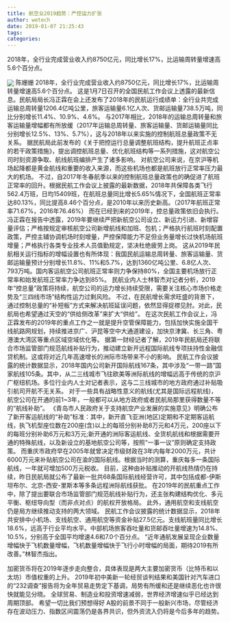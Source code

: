 ```yaml
---
title: 航空业2019趋势：严控运力扩张
author: wetech
date: 2019-01-07 21:25:43
tags: 
categories: 
---
```

2018年，全行业完成营业收入约8750亿元，同比增长17%，比运输周转量增速高5.6个百分点。
<!-- more -->
<img align="center" border="0" src="https://imgcdn.yicai.com/uppics/images/2019/01/5d32acf637357654f0944987c2bd36ec.jpg" />
陈姗姗
2018年，全行业完成营业收入约8750亿元，同比增长17%，比运输周转量增速高5.6个百分点。
这是1月7日召开的全国民航工作会议上透露的最新信息。民航局局长冯正霖在会上还发布了2018年的民航运行成绩单：全行业共完成运输总周转量1206.4亿吨公里，旅客运输量6.1亿人次、货邮运输量738.5万吨，同比分别增长11.4%、10.9%、4.6%。
与2017年相比，2018年的运输总周转量和旅客运输量增幅都有所放缓（2017年运输总周转量、旅客运输量、货邮运输量同比分别增长12.5%、13%、5.7%），这与2018年以来实施的控制航班总量政策不无关系。
据民航局此前发布的《关于把控运行总量调整航班结构，提升航班正点率的若干政策措施》，提出调控航班总量、优化航班结构等一系列措施，这对航空公司时刻资源争取、航线航班编排产生了诸多影响。
对航空公司来说，在京沪等机场起降都是黄金航线和重要的收入来源，而这些机场也都是航班放行正常率压力最大的机场。
不过，自2017年冬春航季以来的控制航班总量政策也的确促进了航班正常率的回升。根据民航工作会议上披露的最新数据，2018年共保障各类飞行562.4万班，日均15409班，在航班总量同比增长5.65%情况下，全国航班正常率达80.13%，同比提高8.46个百分点，是2010年以来历史新高。（2017年航班正常率71.67%，2016年76.46%）
而在已经到来的2019年，控总量政策依旧会执行。冯正霖在报告中透露，2019年要继续严把新航空公司设立、新运力引进、新增容量评估；严格按规定审核航空公司新增航线和加班、包机；严格执行航班时刻配置政策，严控主辅协调机场时刻增量，严控保障能力不足但业务量增长过快机场航班增量；严格执行各类专业技术人员值勤规定，坚决杜绝疲劳上岗。
这从2019年民航相关运行指标的增幅设置也有所体现：我国民航运输总周转量、旅客运输量、货邮运输量预计分别增长11.8%、11%和5.7%，达到1360亿吨公里、6.8亿人次、793万吨。国内客运航空公司航班正常率则力争保持80%，全国主要机场放行正常率和始发航班正常率力争达到85%。
民航业内人士林智杰对记者分析，2019年“控总量”政策将持续，航空公司的运力增长持续受限，需要关注核心市场价格走势及“三四线市场”结构性运力过剩风险。
不过，在民航增长需求旺盛的背景下，通过控制总量的“补短板”方式来解决航班延误问题，依然显得捉襟见肘。对此，民航局也希望通过天空的“供给侧改革”来扩大“供给”。
在这次民航工作会议上，冯正霖发布的2019年的重点工作之一就是提升空管保障能力，包括加快实施全国干线航路网规划，持续推进京广、沪昆等空中大通道建设，加快京津冀、长三角、粤港澳大湾区等重点区域空域优化等。
据第一财经记者了解，2019年民航局还将联合市场监管部门规范航线补贴行为，推动建立新开远程国际航线专项扶持性金融信贷机制。这或将对近几年高速增长的洲际市场带来不小的影响。
民航工作会议披露的统计数据显示，2018年国内公司新开国际航线167条，其中涉及“一带一路”国家航线105条。其中，从二三线城市飞往欧美等洲际航线的增幅远高于传统的京沪广枢纽机场。多位行业内人士对记者表示，这与二三线城市的地方政府通过补贴吸引航司开航不无关系。
对于一些具有战略性意义的航线(尤其是国际远程航线)，航空公司在开通的前1~3年，一般都可以从地方政府或者民航局那里获得数量不等的“航线补助”。
《青岛市人民政府关于支持航空产业发展的实施意见》明确公布了新开客运航线的“补助”标准：其中，新开直飞亚洲(地区)定期和不定期客运航线，执飞机型座位数在200座(含)以上的每班分别补助8万元和4万元，200座以下的每班分别补助6万元和3万元;新开通的洲际客运航线、全货机航线和根据需要开通的特殊航线，以及新设立的基地航空公司等，按照“一事一议”原则确定支持政策。
而重庆市政府早在2005年就曾决定市级财政在3年内每年2000万元，共计6000万元来补贴航空公司在渝的国际航线。根据当时的测算，重庆每多一条国际航线，一年就可增加500万元税收。
目前，这种由补贴推动的开航线热情仍在持续，昨日民航局就公布了最新一批共68条国际航线经营许可，其中包括成都-伊斯坦布尔、北京-西安-里斯本等多条远程洲际航线获批。
在2019年的民航重点工作中，除了提出要联合市场监管部门规范航线补贴行为，还主张构建结构优化、多元平衡、枢纽导向型（而非点对点）的航权开放格局。
此外，通用航空和支线航空仍是局方继续推动支持的两大领域。
民航工作会议披露的统计数据显示，2018年共安排中小机场、支线航空、通用航空等资金补贴27.5亿元。支线航班量同比增长18.6%，远高于行业平均水平。中部机场旅客吞吐量和货邮吞吐量增速为14.8%、10.5%，分别高于全国平均增速4.6和7.0个百分点。
“近年通航发展呈现企业数量增幅快于飞机数量增幅，飞机数量增幅快于飞行小时增幅的局面，期待2019有所改善。”林智杰指出。
 
 
加密货币将在2019年逐步走向整合，具体表现是两大主要加密货币（比特币和以太坊）市值权重的上升。
2019年初中美新一轮经贸谈判结果和美国针对汽车进口的“232调查”报告将为全年贸易走势定下基调，局势有所缓和还是继续恶化也许很快就能见分晓。
全球贸易、制造业和投资增速减弱，世界经济增速似乎已经达到周期顶部。
希望一切比我们预想得好
A股的前景不同于一般新兴市场，尽管经济存在波动压力、指数区间震荡仍是各界共识，但外资流入仍将是今后多年的趋势。
